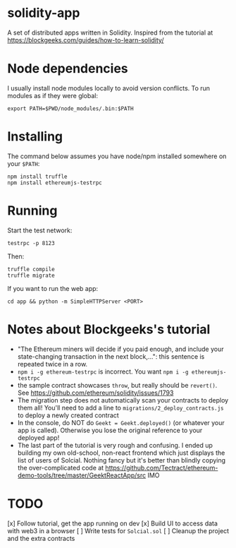 # solidity-app
A set of distributed apps written in Solidity.
Inspired from the tutorial at https://blockgeeks.com/guides/how-to-learn-solidity/

# Node dependencies
I usually install node modules locally to avoid version conflicts. To run modules as if they were global:

    export PATH=$PWD/node_modules/.bin:$PATH

# Installing
The command below assumes you have node/npm installed somewhere on your `$PATH`:

    npm install truffle
    npm install ethereumjs-testrpc

# Running

Start the test network:

    testrpc -p 8123

Then:

    truffle compile
    truffle migrate

If you want to run the web app:

    cd app && python -m SimpleHTTPServer <PORT>

# Notes about Blockgeeks's tutorial
* "The Ethereum miners will decide if you paid enough, and include your state-changing transaction in the next block,...": this sentence is repeated twice in a row.
* `npm i -g ethereum-testrpc` is incorrect. You want `npm i -g ethereumjs-testrpc`
* the sample contract showcases `throw`, but really should be `revert()`. See https://github.com/ethereum/solidity/issues/1793
* The migration step does not automatically scan your contracts to deploy them all! You'll need to add a line to `migrations/2_deploy_contracts.js` to deploy a newly created contract
* In the console, do NOT do `Geekt = Geekt.deployed()` (or whatever your app is called). Otherwise you lose the original reference to your deployed app!
* The last part of the tutorial is very rough and confusing. I ended up building my own old-school, non-react frontend which just displays the list of users of Solcial. Nothing fancy but it's better than blindly copying the over-complicated code at https://github.com/Tectract/ethereum-demo-tools/tree/master/GeektReactApp/src IMO

# TODO
[x] Follow tutorial, get the app running on dev
[x] Build UI to access data with web3 in a browser
[ ] Write tests for `Solcial.sol`
[ ] Cleanup the project and the extra contracts
